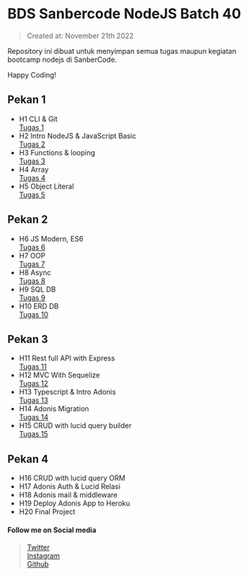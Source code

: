 # BDS Sanbercode NodeJS Batch 40

> Created at: November 21th 2022

Repository ini dibuat untuk menyimpan semua tugas maupun kegiatan bootcamp nodejs di SanberCode.

Happy Coding!

## Pekan 1

- H1 CLI & Git  
  [Tugas 1](https://gitlab.com/badrudin.dev/bds-sanbercode-nodejs-batch-40/-/tree/main/Tugas%20Hari%201%20Git)
- H2 Intro NodeJS & JavaScript Basic  
  [Tugas 2](https://gitlab.com/badrudin.dev/bds-sanbercode-nodejs-batch-40/-/tree/main/Tugas%20Hari%202%20Intro%20Nodejs)
- H3 Functions & looping  
  [Tugas 3](https://gitlab.com/badrudin.dev/bds-sanbercode-nodejs-batch-40/-/tree/main/Tugas%20Hari%203%20Functions%20%26%20looping)
- H4 Array  
  [Tugas 4](https://gitlab.com/badrudin.dev/bds-sanbercode-nodejs-batch-40/-/tree/main/Tugas%20Hari%204%20Array)
- H5 Object Literal  
  [Tugas 5](https://gitlab.com/badrudin.dev/bds-sanbercode-nodejs-batch-40/-/tree/main/Tugas%20Hari%205%20Object%20literal)

## Pekan 2

- H6 JS Modern, ES6  
  [Tugas 6](https://gitlab.com/badrudin.dev/bds-sanbercode-nodejs-batch-40/-/tree/main/Tugas%20Hari%206%20ES6)
- H7 OOP  
  [Tugas 7](https://gitlab.com/badrudin.dev/bds-sanbercode-nodejs-batch-40/-/tree/main/Tugas%20Hari%206%20Class)
- H8 Async  
  [Tugas 8](https://gitlab.com/badrudin.dev/bds-sanbercode-nodejs-batch-40/-/tree/main/Tugas%20Hari%206%20Asynchronous)
- H9 SQL DB  
  [Tugas 9](https://gitlab.com/badrudin.dev/bds-sanbercode-nodejs-batch-40/-/tree/main/Tugas%20Hari%206%20SQL)
- H10 ERD DB  
  [Tugas 10](https://gitlab.com/badrudin.dev/bds-sanbercode-nodejs-batch-40/-/tree/main/Tugas-Hari-10-ERD)

## Pekan 3

- H11 Rest full API with Express  
  [Tugas 11](https://gitlab.com/badrudin.dev/bds-sanbercode-nodejs-batch-40/-/tree/main/Tugas-Hari-11-RestAPI-Express)
- H12 MVC With Sequelize  
  [Tugas 12](https://gitlab.com/badrudin.dev/bds-sanbercode-nodejs-batch-40/-/tree/main/Tugas-Hari-12-Express-Sequelize)
- H13 Typescript & Intro Adonis  
  [Tugas 13](https://gitlab.com/badrudin.dev/bds-sanbercode-nodejs-batch-40/-/tree/main/Tugas-Hari-13-Intro-Adonis)
- H14 Adonis Migration  
  [Tugas 14](https://gitlab.com/badrudin.dev/bds-sanbercode-nodejs-batch-40/-/tree/main/Tugas-Hari-13-Intro-Adonis)
- H15 CRUD with lucid query builder  
  [Tugas 15](https://gitlab.com/badrudin.dev/bds-sanbercode-nodejs-batch-40/-/tree/main/Tugas-Hari-13-Intro-Adonis)

## Pekan 4

- H16 CRUD with lucid query ORM
- H17 Adonis Auth & Lucid Relasi
- H18 Adonis mail & middleware
- H19 Deploy Adonis App to Heroku
- H20 Final Project

#### Follow me on Social media

> [Twitter](https://twitter.com/demonkit3)  
> [Instagram](https://www.instagram.com/b.y.dru/)  
> [Github](https://www.github.com/bdrudin/)

